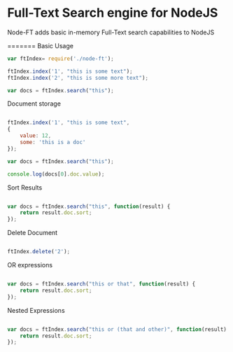 Full-Text Search engine for NodeJS
=======

Node-FT adds basic in-memory Full-Text search capabilities to NodeJS

=======
Basic Usage

```javascript
var ftIndex= require('./node-ft');

ftIndex.index('1', "this is some text");
ftIndex.index('2', "this is some more text");

var docs = ftIndex.search("this");
```

Document storage

```javascript

ftIndex.index('1', "this is some text", 
{ 
    value: 12,
    some: 'this is a doc' 
});

var docs = ftIndex.search("this");

console.log(docs[0].doc.value);

```

Sort Results

```javascript

var docs = ftIndex.search("this", function(result) {
    return result.doc.sort;
});
```

Delete Document

```javascript

ftIndex.delete('2');

```

OR expressions

```javascript

var docs = ftIndex.search("this or that", function(result) {
    return result.doc.sort;
});

```

Nested Expressions

```javascript

var docs = ftIndex.search("this or (that and other)", function(result) {
    return result.doc.sort;
});

```

